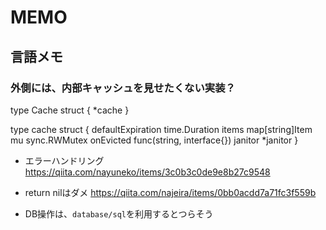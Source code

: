 # MEMO

## 言語メモ

### 外側には、内部キャッシュを見せたくない実装？

type Cache struct {
	*cache
}

type cache struct {
	defaultExpiration time.Duration
	items             map[string]Item
	mu                sync.RWMutex
	onEvicted         func(string, interface{})
	janitor           *janitor
}


- エラーハンドリング
https://qiita.com/nayuneko/items/3c0b3c0de9e8b27c9548

- return nilはダメ
https://qiita.com/najeira/items/0bb0acdd7a71fc3f559b


- DB操作は、`database/sql`を利用するとつらそう
